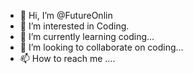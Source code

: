 - 👋 Hi, I’m @FutureOnlin
- 👀 I’m interested in Coding.
- 🌱 I’m currently learning coding...
- 💞️ I’m looking to collaborate on coding...
- 📫 How to reach me ....

<!---
FutureOnlin/FutureOnlin is a ✨ special ✨ repository because its `README.md` (this file) appears on your GitHub profile.
You can click the Preview link to take a look at your changes.
--->
